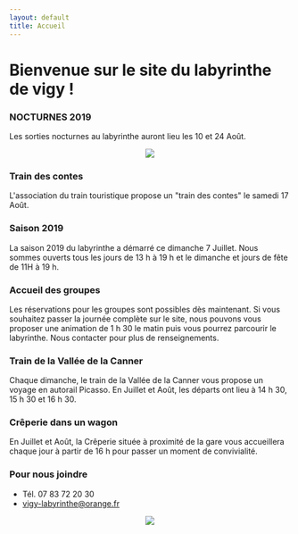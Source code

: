 ```yaml
---
layout: default
title: Accueil
---
```


<h1> Bienvenue sur le site du labyrinthe de vigy ! </h1>


### NOCTURNES 2019
Les sorties nocturnes au labyrinthe auront lieu les 10 et 24 Août.
<center>
<img src="{{ site.baseurl }}public/img/affiche nocturne.jpg">
</center>

### Train des contes
L'association du train touristique propose un "train des contes" le samedi 17 Août. 

### Saison 2019

La saison 2019 du labyrinthe a démarré ce dimanche 7 Juillet.
Nous sommes ouverts tous les jours de 13 h à 19 h et le dimanche et jours de fête de 11H à 19 h.


### Accueil des groupes
Les réservations pour les groupes sont possibles dès maintenant.
Si vous souhaitez passer la journée complète sur le site, nous pouvons vous proposer une animation de 1 h 30 le matin puis vous pourrez parcourir le labyrinthe. 
Nous contacter pour plus de renseignements.



### Train de la Vallée de la Canner

Chaque dimanche, le train de la Vallée de la Canner vous propose un voyage en autorail Picasso. En Juillet et Août, les départs ont lieu à 14 h 30, 15 h 30 et 16 h 30. 


### Crêperie dans un wagon 
En Juillet et Août, la Crêperie située à proximité de la gare vous accueillera chaque jour à partir de 16 h pour passer un moment de convivialité. 


### Pour nous joindre
* Tél. 07 83 72 20 30
* vigy-labyrinthe@orange.fr

<center>
<img src="{{ site.baseurl }}public/img/oie.jpg">
</center>
